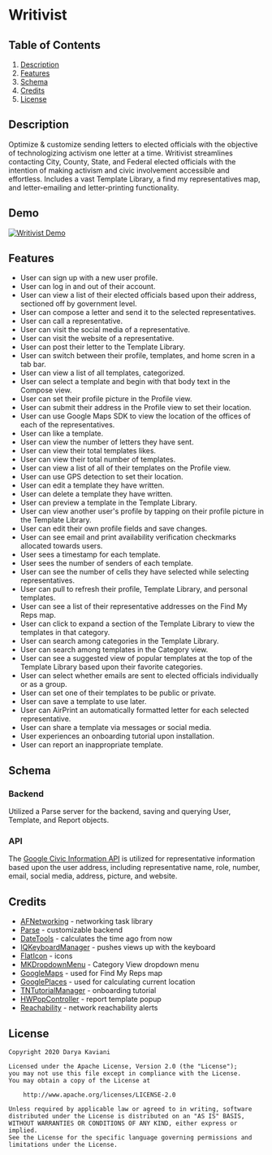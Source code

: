 # Writivist

## Table of Contents
1. [Description](#Description)
2. [Features](#Features)
3. [Schema](#Schema)
4. [Credits](#Credits)
5. [License](#License)

## Description

Optimize & customize sending letters to elected officials with the objective of technologizing activism one letter at a time. Writivist streamlines contacting City, County, State, and Federal elected officials with the intention of making activism and civic involvement accessible and effortless. Includes a vast Template Library, a find my representatives map, and letter-emailing and letter-printing functionality. 

## Demo

[![Writivist Demo](https://img.youtube.com/vi/Uo7qFxssK8U/0.jpg)](https://www.youtube.com/watch?v=Uo7qFxssK8U)

## Features

* User can sign up with a new user profile.
* User can log in and out of their account.
* User can view a list of their elected officials based upon their address, sectioned off by government level.
* User can compose a letter and send it to the selected representatives.
* User can call a representative.
* User can visit the social media of a representative.
* User can visit the website of a representative.
* User can post their letter to the Template Library.
* User can switch between their profile, templates, and home scren in a tab bar.
* User can view a list of all templates, categorized.
* User can select a template and begin with that body text in the Compose view.
* User can set their profile picture in the Profile view.
* User can submit their address in the Profile view to set their location.
* User can use Google Maps SDK to view the location of the offices of each of the representatives.
* User can like a template.
* User can view the number of letters they have sent.
* User can view their total templates likes.
* User can view their total number of templates.
* User can view a list of all of their templates on the Profile view.
* User can use GPS detection to set their location.
* User can edit a template they have written.
* User can delete a template they have written.
* User can preview a template in the Template Library.
* User can view another user's profile by tapping on their profile picture in the Template Library.
* User can edit their own profile fields and save changes.
* User can see email and print availability verification checkmarks allocated towards users.
* User sees a timestamp for each template.
* User sees the number of senders of each template.
* User can see the number of cells they have selected while selecting representatives.
* User can pull to refresh their profile, Template Library, and personal templates.
* User can see a list of their representative addresses on the Find My Reps map.
* User can click to expand a section of the Template Library to view the templates in that category.
* User can search among categories in the Template Library.
* User can search among templates in the Category view.
* User can see a suggested view of popular templates at the top of the Template Library based upon their favorite categories.
* User can select whether emails are sent to elected officials individually or as a group.
* User can set one of their templates to be public or private.
* User can save a template to use later.
* User can AirPrint an automatically formatted letter for each selected representative.
* User can share a template via messages or social media.
* User experiences an onboarding tutorial upon installation.
* User can report an inappropriate template.

## Schema 

### Backend

Utilized a Parse server for the backend, saving and querying User, Template, and Report objects.

### API

The [Google Civic Information API](https://developers.google.com/civic-information/docs/v2) is utilized for representative information based upon the user address, including representative name, role, number, email, social media, address, picture, and website.

## Credits

- [AFNetworking](https://github.com/AFNetworking/AFNetworking) - networking task library
- [Parse](https://parseplatform.org/) - customizable backend
- [DateTools](https://github.com/MatthewYork/DateTools) - calculates the time ago from now
- [IQKeyboardManager](https://github.com/hackiftekhar/IQKeyboardManager) - pushes views up with the keyboard
- [FlatIcon](flaticon.com) - icons
- [MKDropdownMenu](https://github.com/maxkonovalov/MKDropdownMenu) - Category View dropdown menu
- [GoogleMaps](https://cocoapods.org/pods/GoogleMaps) - used for Find My Reps map
- [GooglePlaces](https://cocoapods.org/pods/GooglePlaces) - used for calculating current location
- [TNTutorialManager](https://github.com/Tawa/TNTutorialManager) - onboarding tutorial
- [HWPopController](https://github.com/HeathWang/HWPopController) - report template popup
- [Reachability](https://github.com/tonymillion/Reachability) - network reachability alerts

## License

    Copyright 2020 Darya Kaviani

    Licensed under the Apache License, Version 2.0 (the "License");
    you may not use this file except in compliance with the License.
    You may obtain a copy of the License at

        http://www.apache.org/licenses/LICENSE-2.0

    Unless required by applicable law or agreed to in writing, software
    distributed under the License is distributed on an "AS IS" BASIS,
    WITHOUT WARRANTIES OR CONDITIONS OF ANY KIND, either express or implied.
    See the License for the specific language governing permissions and
    limitations under the License.
